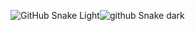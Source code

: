 ![GitHub Snake Light](https://raw.githubusercontent.com/blizhan/blizhan/output/github-snake.svg#gh-light-mode-only)![github Snake dark](https://raw.githubusercontent.com/blizhan/blizhan/output/github-snake-dark.svg#gh-dark-mod)

